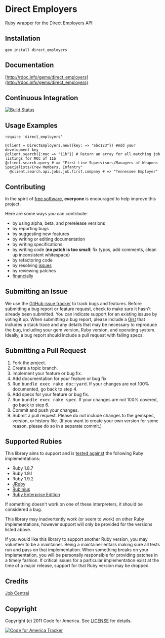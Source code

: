 # Direct Employers
Ruby wrapper for the Direct Employers API

## <a name="installation">Installation</a>
    gem install direct_employers

## <a name="documentation">Documentation</a>
[http://rdoc.info/gems/direct_employers](http://rdoc.info/gems/direct_employers)

## <a name="ci">Continuous Integration</a>
[![Build Status](https://secure.travis-ci.org/codeforamerica/direct_employers.png)](http://travis-ci.org/codeforamerica/direct_employers)

## <a name="examples">Usage Examples</a>
    require 'direct_employers'

    @client = DirectEmployers.new({key: => "abc123"}) #Add your development key
    @client.search({:moc => "11b"}) # Return an array for all matching job listings for MOC of 11b
    @client.search.query # => "First-Line Supervisors/Managers of Weapons Specialists/Crew Members, Infantry"
	  @client.search.api.jobs.job.first.company # => "Tennessee Employer"

## <a name="contributing">Contributing</a>
In the spirit of [free software](http://www.fsf.org/licensing/essays/free-sw.html), **everyone** is encouraged to help improve this project.

Here are some ways *you* can contribute:

* by using alpha, beta, and prerelease versions
* by reporting bugs
* by suggesting new features
* by writing or editing documentation
* by writing specifications
* by writing code (**no patch is too small**: fix typos, add comments, clean up inconsistent whitespace)
* by refactoring code
* by resolving [issues](https://github.com/codeforamerica/futures_pipeline/issues)
* by reviewing patches
* [financially](https://secure.codeforamerica.org/page/contribute)

## <a name="issues">Submitting an Issue</a>
We use the [GitHub issue tracker](https://github.com/codeforamerica/direct_employers/issues)
to track bugs and features. Before submitting a bug report or feature request,
check to make sure it hasn't already been submitted. You can indicate support
for an existing issuse by voting it up. When submitting a bug report, please
include a [Gist](https://gist.github.com/) that includes a stack trace and any
details that may be necessary to reproduce the bug, including your gem version,
Ruby version, and operating system. Ideally, a bug report should include a pull
request with failing specs.

## <a name="pulls">Submitting a Pull Request</a>
1. Fork the project.
2. Create a topic branch.
3. Implement your feature or bug fix.
4. Add documentation for your feature or bug fix.
5. Run <tt>bundle exec rake doc:yard</tt>. If your changes are not 100% documented, go back to step 4.
6. Add specs for your feature or bug fix.
7. Run <tt>bundle exec rake spec</tt>. If your changes are not 100% covered, go back to step 6.
8. Commit and push your changes.
9. Submit a pull request. Please do not include changes to the gemspec, version, or history file. (If you want to create your own version for some reason, please do so in a separate commit.)

## <a name="rubies">Supported Rubies</a>
This library aims to support and is [tested
against](http://travis-ci.org/codeforamerica/direct_employers) the following
Ruby implementations:

* Ruby 1.8.7
* Ruby 1.9.1
* Ruby 1.9.2
* [JRuby](http://www.jruby.org/)
* [Rubinius](http://rubini.us/)
* [Ruby Enterprise Edition](http://www.rubyenterpriseedition.com/)

If something doesn't work on one of these interpreters, it should be considered
a bug.

This library may inadvertently work (or seem to work) on other Ruby
implementations, however support will only be provided for the versions listed
above.

If you would like this library to support another Ruby version, you may
volunteer to be a maintainer. Being a maintainer entails making sure all tests
run and pass on that implementation. When something breaks on your
implementation, you will be personally responsible for providing patches in a
timely fashion. If critical issues for a particular implementation exist at the
time of a major release, support for that Ruby version may be dropped.

## Credits
[Job Central](http://www.jobcentral.com)

## <a name="copyright">Copyright</a>
Copyright (c) 2011 Code for America.
See [LICENSE](https://github.com/codeforamerica/direct_employers/blob/master/LICENSE.md) for details.

[![Code for America Tracker](http://stats.codeforamerica.org/codeforamerica/direct_employers.png)](http://stats.codeforamerica.org/projects/direct_employers)
